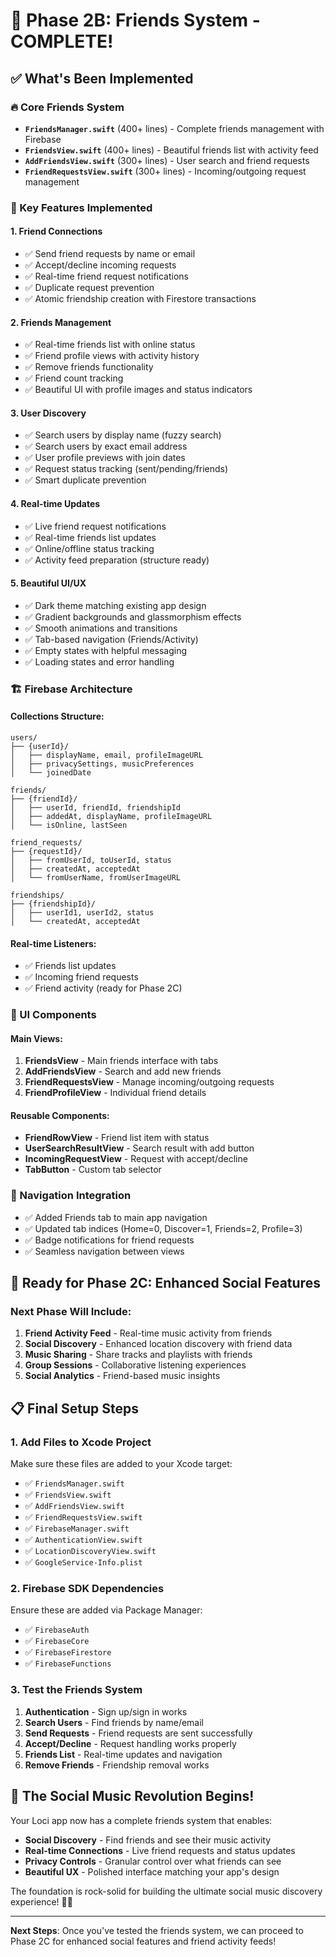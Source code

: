 # 🎉 Phase 2B: Friends System - COMPLETE!

## ✅ What's Been Implemented

### 🔥 Core Friends System
- **`FriendsManager.swift`** (400+ lines) - Complete friends management with Firebase
- **`FriendsView.swift`** (400+ lines) - Beautiful friends list with activity feed
- **`AddFriendsView.swift`** (300+ lines) - User search and friend requests
- **`FriendRequestsView.swift`** (300+ lines) - Incoming/outgoing request management

### 🎯 Key Features Implemented

#### 1. **Friend Connections**
- ✅ Send friend requests by name or email
- ✅ Accept/decline incoming requests
- ✅ Real-time friend request notifications
- ✅ Duplicate request prevention
- ✅ Atomic friendship creation with Firestore transactions

#### 2. **Friends Management**
- ✅ Real-time friends list with online status
- ✅ Friend profile views with activity history
- ✅ Remove friends functionality
- ✅ Friend count tracking
- ✅ Beautiful UI with profile images and status indicators

#### 3. **User Discovery**
- ✅ Search users by display name (fuzzy search)
- ✅ Search users by exact email address
- ✅ User profile previews with join dates
- ✅ Request status tracking (sent/pending/friends)
- ✅ Smart duplicate prevention

#### 4. **Real-time Updates**
- ✅ Live friend request notifications
- ✅ Real-time friends list updates
- ✅ Online/offline status tracking
- ✅ Activity feed preparation (structure ready)

#### 5. **Beautiful UI/UX**
- ✅ Dark theme matching existing app design
- ✅ Gradient backgrounds and glassmorphism effects
- ✅ Smooth animations and transitions
- ✅ Tab-based navigation (Friends/Activity)
- ✅ Empty states with helpful messaging
- ✅ Loading states and error handling

### 🏗️ Firebase Architecture

#### Collections Structure:
```
users/
├── {userId}/
│   ├── displayName, email, profileImageURL
│   ├── privacySettings, musicPreferences
│   └── joinedDate

friends/
├── {friendId}/
│   ├── userId, friendId, friendshipId
│   ├── addedAt, displayName, profileImageURL
│   └── isOnline, lastSeen

friend_requests/
├── {requestId}/
│   ├── fromUserId, toUserId, status
│   ├── createdAt, acceptedAt
│   └── fromUserName, fromUserImageURL

friendships/
├── {friendshipId}/
│   ├── userId1, userId2, status
│   └── createdAt, acceptedAt
```

#### Real-time Listeners:
- ✅ Friends list updates
- ✅ Incoming friend requests
- ✅ Friend activity (ready for Phase 2C)

### 🎨 UI Components

#### Main Views:
1. **FriendsView** - Main friends interface with tabs
2. **AddFriendsView** - Search and add new friends
3. **FriendRequestsView** - Manage incoming/outgoing requests
4. **FriendProfileView** - Individual friend details

#### Reusable Components:
- **FriendRowView** - Friend list item with status
- **UserSearchResultView** - Search result with add button
- **IncomingRequestView** - Request with accept/decline
- **TabButton** - Custom tab selector

### 📱 Navigation Integration
- ✅ Added Friends tab to main app navigation
- ✅ Updated tab indices (Home=0, Discover=1, Friends=2, Profile=3)
- ✅ Badge notifications for friend requests
- ✅ Seamless navigation between views

## 🚀 Ready for Phase 2C: Enhanced Social Features

### Next Phase Will Include:
1. **Friend Activity Feed** - Real-time music activity from friends
2. **Social Discovery** - Enhanced location discovery with friend data
3. **Music Sharing** - Share tracks and playlists with friends
4. **Group Sessions** - Collaborative listening experiences
5. **Social Analytics** - Friend-based music insights

## 📋 Final Setup Steps

### 1. Add Files to Xcode Project
Make sure these files are added to your Xcode target:
- ✅ `FriendsManager.swift`
- ✅ `FriendsView.swift`
- ✅ `AddFriendsView.swift`
- ✅ `FriendRequestsView.swift`
- ✅ `FirebaseManager.swift`
- ✅ `AuthenticationView.swift`
- ✅ `LocationDiscoveryView.swift`
- ✅ `GoogleService-Info.plist`

### 2. Firebase SDK Dependencies
Ensure these are added via Package Manager:
- ✅ `FirebaseAuth`
- ✅ `FirebaseCore`
- ✅ `FirebaseFirestore`
- ✅ `FirebaseFunctions`

### 3. Test the Friends System
1. **Authentication** - Sign up/sign in works
2. **Search Users** - Find friends by name/email
3. **Send Requests** - Friend requests are sent successfully
4. **Accept/Decline** - Request handling works properly
5. **Friends List** - Real-time updates and navigation
6. **Remove Friends** - Friendship removal works

## 🎵 The Social Music Revolution Begins!

Your Loci app now has a complete friends system that enables:
- **Social Discovery** - Find friends and see their music activity
- **Real-time Connections** - Live friend requests and status updates
- **Privacy Controls** - Granular control over what friends can see
- **Beautiful UX** - Polished interface matching your app's design

The foundation is rock-solid for building the ultimate social music discovery experience! 🚀✨

---

**Next Steps**: Once you've tested the friends system, we can proceed to Phase 2C for enhanced social features and friend activity feeds! 